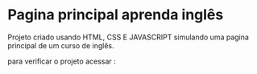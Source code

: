 # Pagina principal aprenda inglês

Projeto criado usando HTML, CSS E JAVASCRIPT simulando uma pagina principal de um curso de inglês.

para verificar o projeto acessar :
